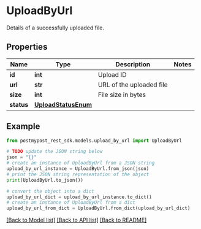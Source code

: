 # UploadByUrl

Details of a successfully uploaded file.

## Properties

Name | Type | Description | Notes
------------ | ------------- | ------------- | -------------
**id** | **int** | Upload ID | 
**url** | **str** | URL of the uploaded file | 
**size** | **int** | File size in bytes | 
**status** | [**UploadStatusEnum**](UploadStatusEnum.md) |  | 

## Example

```python
from postmypost_rest_sdk.models.upload_by_url import UploadByUrl

# TODO update the JSON string below
json = "{}"
# create an instance of UploadByUrl from a JSON string
upload_by_url_instance = UploadByUrl.from_json(json)
# print the JSON string representation of the object
print(UploadByUrl.to_json())

# convert the object into a dict
upload_by_url_dict = upload_by_url_instance.to_dict()
# create an instance of UploadByUrl from a dict
upload_by_url_from_dict = UploadByUrl.from_dict(upload_by_url_dict)
```
[[Back to Model list]](../README.md#documentation-for-models) [[Back to API list]](../README.md#documentation-for-api-endpoints) [[Back to README]](../README.md)


